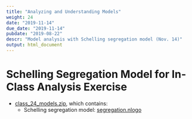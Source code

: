```yaml
---
title: "Analyzing and Understanding Models"
weight: 24
date: "2019-11-14"
due_date: "2019-11-14"
pubdate: "2019-08-22"
descr: "Model analysis with Schelling segregation model (Nov. 14)"
output: html_document
---
```

# Schelling Segregation Model for In-Class Analysis Exercise

* [class_24_models.zip](/models/class_24/class_24_models.zip), which contains:
  * Schelling segregation model: [segregation.nlogo](/models/class_24/segregation.nlogo)
